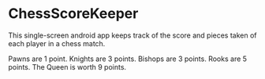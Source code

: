 # ChessScoreKeeper

This single-screen android app keeps track of the score and pieces taken of each player in a chess match.

Pawns are 1 point.
Knights are 3 points.
Bishops are 3 points.
Rooks are 5 points.
The Queen is worth 9 points.
